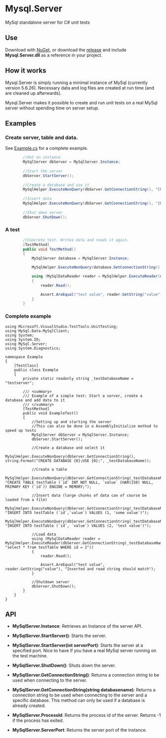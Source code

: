 # Mysql.Server
MySql standalone server for C# unit tests

## Use
Download with [NuGet](https://www.nuget.org/packages/MySql.Server/), or download the [release](https://github.com/stumpdk/Mysql.Server/releases) and include **Mysql.Server.dll** as a reference in your project.

## How it works
Mysql.Server is simply running a minimal instance of MySql (currently version 5.6.26). Necessary data and log files are created at run time (and are cleaned up afterwards).

Mysql.Server makes it possible to create and run unit tests on a real MySql server without spending time on server setup.

## Examples

### Create server, table and data.
See [Example.cs](/Examples/Example.cs) for a complete example.
```c#
        //Get an instance
        MySqlServer dbServer = MySqlServer.Instance;
        
        //Start the server
        dbServer.StartServer();
        
        //Create a database and use it
        MySqlHelper.ExecuteNonQuery(dbServer.GetConnectionString(), "CREATE DATABASE testserver; USE testserver;");
        
        //Insert data
        MySqlHelper.ExecuteNonQuery(dbServer.GetConnectionString(), "INSERT INTO testTable (`id`, `value`) VALUES (2, 'test value')"); 
        
        //Shut down server
        dbServer.ShutDown();
```

### A test
```c#
        //Concrete test. Writes data and reads it again.
        [TestMethod]
        public void TestMethod()
        {
            MySqlServer database = MySqlServer.Instance;

            MySqlHelper.ExecuteNonQuery(database.GetConnectionString(), "INSERT INTO testTable (`id`, `value`) VALUES (2, 'test value')");

            using (MySqlDataReader reader = MySqlHelper.ExecuteReader(database.GetConnectionString(), "SELECT * FROM testTable WHERE id = 2"))
            {
                reader.Read();

                Assert.AreEqual("test value", reader.GetString("value"), "Inserted and read string should match");
            }
        }
```

### Complete example

```
using Microsoft.VisualStudio.TestTools.UnitTesting;
using MySql.Data.MySqlClient;
using System;
using System.IO;
using MySql.Server;
using System.Diagnostics;

namespace Example
{
    [TestClass]
    public class Example
    {
        private static readonly string _testDatabaseName = "testserver";
        
        /// <summary>
        /// Example of a simple test: Start a server, create a database and add data to it
        /// </summary>
        [TestMethod]
        public void ExampleTest()
        {
            //Setting up and starting the server
            //This can also be done in a AssemblyInitialize method to speed up tests
            MySqlServer dbServer = MySqlServer.Instance;
            dbServer.StartServer();

            //Create a database and select it
            MySqlHelper.ExecuteNonQuery(dbServer.GetConnectionString(), string.Format("CREATE DATABASE {0};USE {0};", _testDatabaseName));

            //Create a table
            MySqlHelper.ExecuteNonQuery(dbServer.GetConnectionString(_testDatabaseName), "CREATE TABLE testTable (`id` INT NOT NULL, `value` CHAR(150) NULL,  PRIMARY KEY (`id`)) ENGINE = MEMORY;");

            //Insert data (large chunks of data can of course be loaded from a file)
            MySqlHelper.ExecuteNonQuery(dbServer.GetConnectionString(_testDatabaseName), "INSERT INTO testTable (`id`,`value`) VALUES (1, 'some value')");
            MySqlHelper.ExecuteNonQuery(dbServer.GetConnectionString(_testDatabaseName), "INSERT INTO testTable (`id`, `value`) VALUES (2, 'test value')");

            //Load data
            using (MySqlDataReader reader = MySqlHelper.ExecuteReader(dbServer.GetConnectionString(_testDatabaseName), "select * from testTable WHERE id = 2"))
            {
                reader.Read();

                Assert.AreEqual("test value", reader.GetString("value"), "Inserted and read string should match");
            }

            //Shutdown server
            dbServer.ShutDown(); 
        }
    }
}
```

## API
* **MySqlServer.Instance**: Retrieves an Instance of the server API.

* **MySqlServer.StartServer()**: Starts the server.

* **MySqlServer.StartServer(int serverPort)**: Starts the server at a specified port. Nice to have if you have a real MySql server running on the test machine.

* **MySqlServer.ShutDown()**: Shuts down the server.

* **MySqlServer.GetConnectionString()**: Returns a connection string to be used when connecting to the server.

* **MySqlServer.GetConnectionString(string databasename)**: Returns a connection string to be used when connecting to the server and a specific database. This method can only be used if a database is already created.

* **MySqlServer.ProcessId**: Returns the process id of the server. Returns -1 if the process has exited.

* **MySqlServer.ServerPort**: Returns the server port of the instance.

